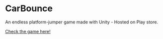 # CarBounce
An endless platform-jumper game made with Unity - Hosted on Play store.

<p><a href = "https://play.google.com/store/apps/details?id=com.bachmanitygames.carbounce">Check the game here! </a></p>



